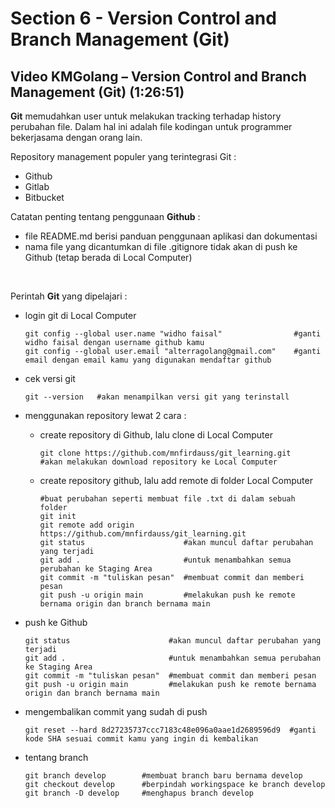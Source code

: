 # Section 6 - Version Control and Branch Management (Git)

## Video KMGolang – Version Control and Branch Management (Git) (1:26:51)

**Git** memudahkan user untuk melakukan tracking terhadap history perubahan file. Dalam hal ini adalah file kodingan untuk programmer bekerjasama dengan orang lain.

Repository management populer yang terintegrasi Git :
- Github
- Gitlab
- Bitbucket

Catatan penting tentang penggunaan **Github** :
- file README.md berisi panduan penggunaan aplikasi dan dokumentasi
- nama file yang dicantumkan di file .gitignore tidak akan di push ke Github (tetap berada di Local Computer)
  
<br/>

Perintah **Git** yang dipelajari :

- login git di Local Computer
    ```git
    git config --global user.name "widho faisal"                #ganti widho faisal dengan username github kamu
    git config --global user.email "alterragolang@gmail.com"    #ganti email dengan email kamu yang digunakan mendaftar github
    ```

- cek versi git
    ```git
    git --version   #akan menampilkan versi git yang terinstall
    ```

- menggunakan repository lewat 2 cara : 
  - create repository di Github, lalu clone di Local Computer
    ```git
    git clone https://github.com/mnfirdauss/git_learning.git    #akan melakukan download repository ke Local Computer
    ```
  - create repository github, lalu add remote di folder Local Computer
    ```git
    #buat perubahan seperti membuat file .txt di dalam sebuah folder
    git init
    git remote add origin https://github.com/mnfirdauss/git_learning.git
    git status                      #akan muncul daftar perubahan yang terjadi
    git add .                       #untuk menambahkan semua perubahan ke Staging Area
    git commit -m "tuliskan pesan"  #membuat commit dan memberi pesan
    git push -u origin main         #melakukan push ke remote bernama origin dan branch bernama main
    ```

- push ke Github
    ```git
    git status                      #akan muncul daftar perubahan yang terjadi
    git add .                       #untuk menambahkan semua perubahan ke Staging Area
    git commit -m "tuliskan pesan"  #membuat commit dan memberi pesan
    git push -u origin main         #melakukan push ke remote bernama origin dan branch bernama main
    ```
- mengembalikan commit yang sudah di push
  ```git
  git reset --hard 8d27235737ccc7183c48e096a0aae1d2689596d9  #ganti kode SHA sesuai commit kamu yang ingin di kembalikan
  ```

- tentang branch
  ```git
  git branch develop        #membuat branch baru bernama develop
  git checkout develop      #berpindah workingspace ke branch develop
  git branch -D develop     #menghapus branch develop
  ```